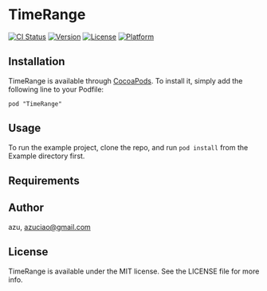 # TimeRange

[![CI Status](http://img.shields.io/travis/azu/TimeRange.svg?style=flat)](https://travis-ci.org/azu/TimeRange)
[![Version](https://img.shields.io/cocoapods/v/TimeRange.svg?style=flat)](http://cocoadocs.org/docsets/TimeRange)
[![License](https://img.shields.io/cocoapods/l/TimeRange.svg?style=flat)](http://cocoadocs.org/docsets/TimeRange)
[![Platform](https://img.shields.io/cocoapods/p/TimeRange.svg?style=flat)](http://cocoadocs.org/docsets/TimeRange)


## Installation

TimeRange is available through [CocoaPods](http://cocoapods.org). To install
it, simply add the following line to your Podfile:

    pod "TimeRange"


## Usage

To run the example project, clone the repo, and run `pod install` from the Example directory first.

## Requirements


## Author

azu, azuciao@gmail.com

## License

TimeRange is available under the MIT license. See the LICENSE file for more info.

